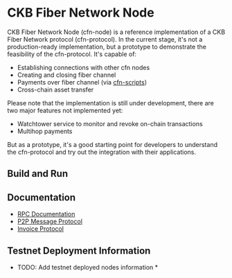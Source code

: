 # CKB Fiber Network Node

CKB Fiber Network Node (cfn-node) is a reference implementation of a CKB Fiber Network protocol (cfn-protocol). In the current stage, it's not a production-ready implementation, but a prototype to demonstrate the feasibility of the cfn-protocol. It's capable of:

* Establishing connections with other cfn nodes
* Creating and closing fiber channel
* Payments over fiber channel (via [cfn-scripts])
* Cross-chain asset transfer

Please note that the implementation is still under development, there are two major features not implemented yet:

* Watchtower service to monitor and revoke on-chain transactions
* Multihop payments

But as a prototype, it's a good starting point for developers to understand the cfn-protocol and try out the integration with their applications.

## Build and Run

## Documentation

* [RPC Documentation](./src/rpc/README.md)
* [P2P Message Protocol](./docs/specs/p2p-message.md)
* [Invoice Protocol](./docs/specs/payment-invoice.md)

## Testnet Deployment Information

* TODO: Add testnet deployed nodes information *

[cfn-scripts]: https://github.com/nervosnetwork/cfn-scripts
